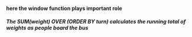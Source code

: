 #### here the window function plays important role

##### The SUM(weight) OVER (ORDER BY turn) calculates the running total of weights as people board the bus
